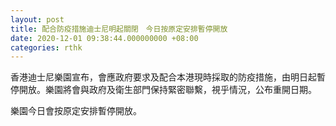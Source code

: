 ```yaml
---
layout: post
title: 配合防疫措施迪士尼明起關閉　今日按原定安排暫停開放
date: 2020-12-01 09:38:44.000000000 +08:00
categories: rthk
---
```


香港迪士尼樂園宣布，會應政府要求及配合本港現時採取的防疫措施，由明日起暫停開放。樂園將會與政府及衛生部門保持緊密聯繫，視乎情況，公布重開日期。

樂園今日會按原定安排暫停開放。
